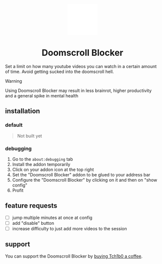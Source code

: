 <div align="center">
    <img src="./logo.png">
    <h1>Doomscroll Blocker</h1>
</div>

Set a limit on how many youtube videos you can watch in a certain amount of time. Avoid getting sucked into the doomscroll hell.

> [!WARNING]
> Using Doomscroll Blocker may result in less brainrot, higher productivity and a general spike in mental health

## installation

### default

> Not built yet

### debugging

1. Go to the `about:debugging` tab
1. Install the addon temporarily
1. Click on your addon icon at the top right
1. Set the "Doomscroll Blocker" addon to be glued to your address bar
1. Configure the "Doomscroll Blocker" by clicking on it and then on "show config"
1. Profit

## feature requests

-   [ ] jump multiple minutes at once at config
-   [ ] add "disable" button
-   [ ] increase difficulty to just add more videos to the session

## support

You can support the Doomscroll Blocker by [buying Tch1b0 a coffee](https://buymeacoffee.com/tchibo).

